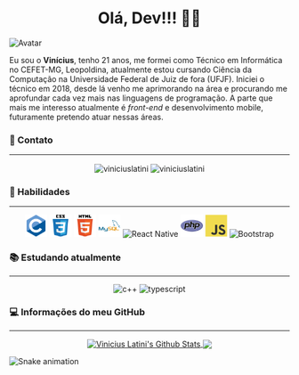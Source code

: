 <!--
**ViniciusLatini/ViniciusLatini** is a ✨ _special_ ✨ repository because its `README.md` (this file) appears on your GitHub profile.
-->
<h1 align = "center">Olá, Dev!!! 👋🏼 </h1>

<img src="https://user-images.githubusercontent.com/64505032/197410164-87559e3e-cdaf-4b16-8421-3f27a5dfcaac.png" alt="Avatar">

<p> Eu sou o <strong>Vinícius</strong>, tenho 21 anos, me formei como Técnico em Informática no CEFET-MG, Leopoldina, atualmente estou cursando Ciência da Computação na Universidade Federal de Juiz de fora (UFJF). Iniciei o técnico em 2018, desde lá venho me aprimorando na área e procurando me aprofundar cada vez mais nas linguagens de programação. A parte que mais me interesso atualmente é <i>front-end</i> e desenvolvimento mobile, futuramente pretendo atuar nessas áreas.</p>

<h3 align = "left"> 📱 Contato</h3>
<hr>
<p align = "center">
    <a style="text-decoration: none;" href = "https://www.linkedin.com/in/viniciuslatini/" target="_blank"> 
        <img align = "center" src = "https://cdn-icons-png.flaticon.com/512/174/174857.png" alt ="viniciuslatini" height ="40" width ="40"/> 
    </a>
    <a style="text-decoration: none;" href = "mailto: viniciuslatini2001@gmail.com" target="_blank"> 
        <img align = "center" src = "https://cdn.icon-icons.com/icons2/2631/PNG/512/gmail_new_logo_icon_159149.png" alt ="viniciuslatini" height ="50" width ="50"/> 
    </a>
</p>

<h3 align = "left">🔧 Habilidades </h3>
<hr>
<p align = "center"> 
    <img src="https://raw.githubusercontent.com/devicons/devicon/master/icons/c/c-original.svg" alt="c" width="40" height="40"/> 
    <img src="https://raw.githubusercontent.com/devicons/devicon/master/icons/css3/css3-original-wordmark.svg" alt="css3" width="40" height="40"/> 
    <img src="https://raw.githubusercontent.com/devicons/devicon/master/icons/html5/html5-original-wordmark.svg" alt="html5" width="40" height="40"/> 
    <img src="https://raw.githubusercontent.com/devicons/devicon/master/icons/mysql/mysql-original-wordmark.svg" alt="mysql" width="40" height="40"/> 
    <img src="https://upload.wikimedia.org/wikipedia/commons/thumb/a/a7/React-icon.svg/539px-React-icon.svg.png" alt="React Native" width="45" height="40"/> 
    <img src="https://raw.githubusercontent.com/devicons/devicon/master/icons/php/php-original.svg" alt="php" width="40" height="40"/>
    <img src="https://raw.githubusercontent.com/devicons/devicon/master/icons/javascript/javascript-original.svg" alt="javascript" width="40" height="40"/>
    <img src="https://upload.wikimedia.org/wikipedia/commons/thumb/b/b2/Bootstrap_logo.svg/512px-Bootstrap_logo.svg.png" alt="Bootstrap" width="40" height="35"/>
</p>

<h3 align = "left">📚 Estudando atualmente</h3>
<hr>
<p align = "center">
    <img src="https://upload.wikimedia.org/wikipedia/commons/thumb/1/18/ISO_C%2B%2B_Logo.svg/1822px-ISO_C%2B%2B_Logo.svg.png" alt="c++" width="40" height="45"/> 
    <img src="https://w7.pngwing.com/pngs/915/519/png-transparent-typescript-hd-logo-thumbnail.png" alt="typescript" width="40" height="40"/> 
     
</p>

<h3 align = "left">💻 Informações do meu GitHub </h3>
<hr>
<p align = "center">
    <a href="https://github.com/ViniciusLatini">
        <img align="center" alt="Vinicius Latini's Github Stats" src="https://github-readme-stats.vercel.app/api?username=ViniciusLatini&show_icons=true&theme=radical" />
    </a>
    <a href="https://github.com/ViniciusLatini">
        <img align="center" src="https://github-readme-stats.anuraghazra1.vercel.app/api/top-langs/?username=ViniciusLatini&theme=radical" />
    </a>
</p>

![Snake animation](https://github.com/ViniciusLatini/ViniciusLatini/blob/output/github-contribution-grid-snake.svg)
